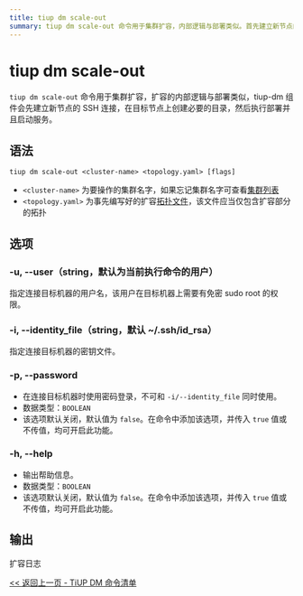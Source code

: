 ```yaml
---
title: tiup dm scale-out
summary: tiup dm scale-out 命令用于集群扩容，内部逻辑与部署类似。首先建立新节点的 SSH 连接，在目标节点上创建必要的目录，然后执行部署并启动服务。命令语法为 tiup dm scale-out <cluster-name> <topology.yaml>。选项包括 -u, --user（string，默认为当前执行命令的用户），-i, --identity_file（string，默认 ~/.ssh/id_rsa），-p, --password，-h, --help。输出为扩容日志。
---
```


# tiup dm scale-out

`tiup dm scale-out` 命令用于集群扩容，扩容的内部逻辑与部署类似，tiup-dm 组件会先建立新节点的 SSH 连接，在目标节点上创建必要的目录，然后执行部署并且启动服务。

## 语法

```shell
tiup dm scale-out <cluster-name> <topology.yaml> [flags]
```

- `<cluster-name>` 为要操作的集群名字，如果忘记集群名字可查看[集群列表](/tiup/tiup-component-dm-list.md)
- `<topology.yaml>` 为事先编写好的扩容[拓扑文件](/tiup/tiup-dm-topology-reference.md)，该文件应当仅包含扩容部分的拓扑

## 选项

### -u, --user（string，默认为当前执行命令的用户）

指定连接目标机器的用户名，该用户在目标机器上需要有免密 sudo root 的权限。

### -i, --identity_file（string，默认 ~/.ssh/id_rsa）

指定连接目标机器的密钥文件。

### -p, --password

- 在连接目标机器时使用密码登录，不可和 `-i/--identity_file` 同时使用。
- 数据类型：`BOOLEAN`
- 该选项默认关闭，默认值为 `false`。在命令中添加该选项，并传入 `true` 值或不传值，均可开启此功能。

### -h, --help

- 输出帮助信息。
- 数据类型：`BOOLEAN`
- 该选项默认关闭，默认值为 `false`。在命令中添加该选项，并传入 `true` 值或不传值，均可开启此功能。

## 输出

扩容日志

[<< 返回上一页 - TiUP DM 命令清单](/tiup/tiup-component-dm.md#命令清单)